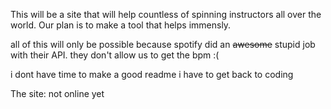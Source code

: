 This will be a site that will help countless of spinning instructors all over the world.
Our plan is to make a tool that helps immensly.

all of this will only be possible because spotify did an ~~awesome~~ stupid job with their API.
they don't allow us to get the bpm :(


i dont have time to make a good readme i have to get back to coding

The site: not online yet
